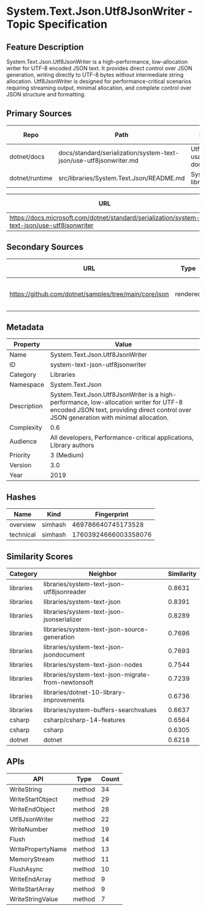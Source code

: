 # System.Text.Json.Utf8JsonWriter - Topic Specification

## Feature Description

System.Text.Json.Utf8JsonWriter is a high-performance, low-allocation writer for UTF-8 encoded JSON text. It provides direct control over JSON generation, writing directly to UTF-8 bytes without intermediate string allocation. Utf8JsonWriter is designed for performance-critical scenarios requiring streaming output, minimal allocation, and complete control over JSON structure and formatting.

## Primary Sources

| Repo | Path | Description | Last Verified |
| --- | --- | --- | --- |
| dotnet/docs | docs/standard/serialization/system-text-json/use-utf8jsonwriter.md | Utf8JsonWriter usage documentation | |
| dotnet/runtime | src/libraries/System.Text.Json/README.md | System.Text.Json library README | |

| URL | Type | Description | Last Verified |
| --- | --- | --- | --- |
| https://docs.microsoft.com/dotnet/standard/serialization/system-text-json/use-utf8jsonwriter | rendered | Utf8JsonWriter documentation | |

## Secondary Sources

| URL | Type | Description | Last Verified |
| --- | --- | --- | --- |
| https://github.com/dotnet/samples/tree/main/core/json | rendered | Official JSON samples repository | |

## Metadata

| Property | Value |
| --- | --- |
| Name | System.Text.Json.Utf8JsonWriter |
| ID | system-text-json-utf8jsonwriter |
| Category | Libraries |
| Namespace | System.Text.Json |
| Description | System.Text.Json.Utf8JsonWriter is a high-performance, low-allocation writer for UTF-8 encoded JSON text, providing direct control over JSON generation with minimal allocation. |
| Complexity | 0.6 |
| Audience | All developers, Performance-critical applications, Library authors |
| Priority | 3 (Medium) |
| Version | 3.0 |
| Year | 2019 |
## Hashes

| Name | Kind | Fingerprint |
|------|------|-------------|
| overview | simhash | 469786640745173528 |
| technical | simhash | 17603924666003358076 |

## Similarity Scores

| Category | Neighbor | Similarity |
|----------|----------|------------|
| libraries | libraries/system-text-json-utf8jsonreader | 0.8631 |
| libraries | libraries/system-text-json | 0.8391 |
| libraries | libraries/system-text-json-jsonserializer | 0.8289 |
| libraries | libraries/system-text-json-source-generation | 0.7696 |
| libraries | libraries/system-text-json-jsondocument | 0.7693 |
| libraries | libraries/system-text-json-nodes | 0.7544 |
| libraries | libraries/system-text-json-migrate-from-newtonsoft | 0.7239 |
| libraries | libraries/dotnet-10-library-improvements | 0.6736 |
| libraries | libraries/system-buffers-searchvalues | 0.6637 |
| csharp | csharp/csharp-14-features | 0.6564 |
| csharp | csharp | 0.6305 |
| dotnet | dotnet | 0.6218 |

## APIs

| API | Type | Count |
|-----|------|-------|
| WriteString | method | 34 |
| WriteStartObject | method | 29 |
| WriteEndObject | method | 28 |
| Utf8JsonWriter | method | 22 |
| WriteNumber | method | 19 |
| Flush | method | 14 |
| WritePropertyName | method | 13 |
| MemoryStream | method | 11 |
| FlushAsync | method | 10 |
| WriteEndArray | method | 9 |
| WriteStartArray | method | 9 |
| WriteStringValue | method | 7 |

